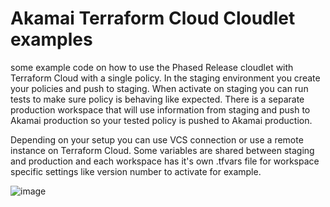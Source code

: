 # Akamai Terraform Cloud Cloudlet examples #

some example code on how to use the Phased Release cloudlet with Terraform Cloud with a single policy.
In the staging environment you create your policies and push to staging. When activate on staging you can run tests to make sure policy is behaving like expected.
There is a separate production workspace that will use information from staging and push to Akamai production so your tested policy is pushed to Akamai production.

Depending on your setup you can use VCS connection or use a remote instance on Terraform Cloud. Some variables are shared between staging and production and each workspace has it's own .tfvars file for workspace specific settings like version number to activate for example.

![image](https://user-images.githubusercontent.com/3455889/152566848-8c9071e8-1185-4c0e-abff-b8521a5f592b.png)
